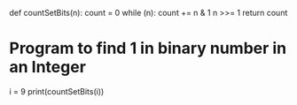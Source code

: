 def  countSetBits(n): 
    count = 0
    while (n): 
        count += n & 1
        n >>= 1
    return count 
  
  
# Program to find 1 in binary number in an Integer
i = 9
print(countSetBits(i)) 
